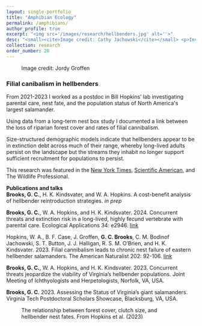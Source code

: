 ```yaml
---
layout: single-portfolio
title: "Amphibian Ecology"
permalink: /amphibians/
author_profile: true
excerpt: "<img src='/images/research/hellbenders.jpg' alt=''>"
desc: "<small><cite>Image credit: Cathy Jachowski</cite></small> <p>Investigating basic and applied questions concerning the first vertebrates to conquer the land</p>"
collection: research
order_number: 20
---
```


<figure class="align-right">
  <img src="{{ site.url }}{{ site.baseurl }}/images/research/hellbender_profile.jpg" alt="">
  <figcaption>Image credit: Jordy Groffen</figcaption>
</figure> 

### Filial canibalism in hellbenders

From 2021-2023 I worked as a postdoc in Bill Hopkins’ lab investigating parental care, nest fate, and the population status of North America's largest salamander. 

Using data from a long-term nest box study I documented a link between the loss of riparian forest cover and rates of filial cannibalism. 

Size-structured demographic models indicate that hellbenders appear to be in extinction debt across much of their range, whereby long-lived adults persist on the landscape but the streams they inhabit no longer support sufficient recruitment for populations to persist.

This research was featured in the [New York Times](https://www.nytimes.com/2023/04/20/science/salamander-dads-cannibals.html?smid=url-share), [Scientific American](https://www.scientificamerican.com/article/cannibalistic-dads-may-be-contributing-to-hellbender-salamander-declines/), and The Wildlife Professional. 

**Publications and talks**\
**Brooks, G. C.**, H. K. Kindsvater, and W. A. Hopkins. A cost-benefit analysis of hellbender reintroduction strategies. _in prep_

**Brooks, G. C.**, W. A. Hopkins, and H. K. Kindsvater. 2024. Concurrent threats and extinction risk in a long-lived, highly fecund vertebrate with parental care. Ecological Applications 34: e2946. [link](https://doi.org/10.1002/eap.2946)

Hopkins, W. A., B. F. Case, J. Groffen, **G. C. Brooks**, C. M. Bodinof Jachowski, S. T. Button, J. J. Halligan, R. S. M. O’Brien, and H. K. Kindsvater. 2023. Filial cannibalism leads to chronic nest failure of eastern hellbender salamanders. The American Naturalist 202: 92-106. [link](https://doi.org/10.1086/724819)

**Brooks, G. C.**, W. A. Hopkins, and H. K. Kindsvater. 2023. Concurrent threats jeopardize the viability of Virginia’s hellbender populations. Joint Meeting of Ichthyologists and Herpetologists, Norfolk, VA, USA.

**Brooks, G. C.** 2023. Assessing the Status of Virginia’s giant salamanders. Virginia Tech Postdoctoral Scholars Showcase, Blacksburg, VA, USA.

<figure>
  <img src="{{ site.url }}{{ site.baseurl }}/images/research/hellbender_int.jpg" alt="">
  <figcaption>The relationship between forest cover, clutch size, and hellbender nest fates. From Hopkins et al. (2023)</figcaption>
</figure> 
